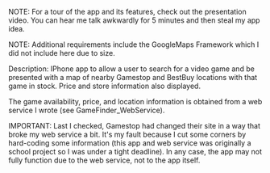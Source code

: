 NOTE: For a tour of the app and its features, check out the presentation video. You can hear me talk awkwardly for 5 minutes and then steal my app idea.

NOTE: Additional requirements include the GoogleMaps Framework which I did not include here due to size.

Description:
IPhone app to allow a user to search for a video game and be presented with a map of nearby Gamestop and BestBuy locations with that game in stock. Price and store information also displayed.

The game availability, price, and location information is obtained from a web service I wrote (see GameFinder_WebService).

IMPORTANT: Last I checked, Gamestop had changed their site in a way that broke my web service a bit. It's my fault because I cut some corners by hard-coding some information (this app and web service was originally a school project so I was under a tight deadline). In any case, the app may not fully function due to the web service, not to the app itself.
